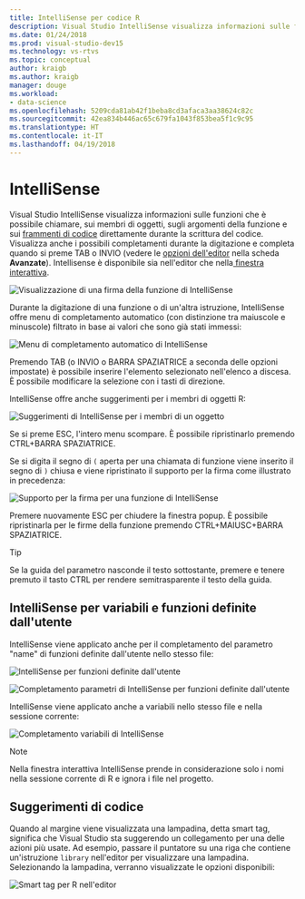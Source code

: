 ```yaml
---
title: IntelliSense per codice R
description: Visual Studio IntelliSense visualizza informazioni sulle funzioni, i membri dell'oggetto, frammenti di codice e i completamenti durante la digitazione di codice R.
ms.date: 01/24/2018
ms.prod: visual-studio-dev15
ms.technology: vs-rtvs
ms.topic: conceptual
author: kraigb
ms.author: kraigb
manager: douge
ms.workload:
- data-science
ms.openlocfilehash: 5209cda81ab42f1beba8cd3afaca3aa38624c82c
ms.sourcegitcommit: 42ea834b446ac65c679fa1043f853bea5f1c9c95
ms.translationtype: HT
ms.contentlocale: it-IT
ms.lasthandoff: 04/19/2018
---
```

# <a name="intellisense"></a>IntelliSense

Visual Studio IntelliSense visualizza informazioni sulle funzioni che è possibile chiamare, sui membri di oggetti, sugli argomenti della funzione e sui [frammenti di codice](code-snippets-for-r.md) direttamente durante la scrittura del codice. Visualizza anche i possibili completamenti durante la digitazione e completa quando si preme TAB o INVIO (vedere le [opzioni dell'editor](editing-r-code-in-visual-studio.md#editor-options) nella scheda **Avanzate**). Intellisense è disponibile sia nell'editor che nella[ finestra interattiva](interactive-repl-for-r-in-visual-studio.md).

![Visualizzazione di una firma della funzione di IntelliSense](media/intellisense-function-signature.png)

Durante la digitazione di una funzione o di un'altra istruzione, IntelliSense offre menu di completamento automatico (con distinzione tra maiuscole e minuscole) filtrato in base ai valori che sono già stati immessi:

![Menu di completamento automatico di IntelliSense](media/intellisense-auto-complete-menu.png)

Premendo TAB (o INVIO o BARRA SPAZIATRICE a seconda delle opzioni impostate) è possibile inserire l'elemento selezionato nell'elenco a discesa. È possibile modificare la selezione con i tasti di direzione.

IntelliSense offre anche suggerimenti per i membri di oggetti R:

![Suggerimenti di IntelliSense per i membri di un oggetto](media/intellisense-auto-complete-r-objects.png)

Se si preme ESC, l'intero menu scompare. È possibile ripristinarlo premendo CTRL+BARRA SPAZIATRICE.

Se si digita il segno di `(` aperta per una chiamata di funzione viene inserito il segno di `)` chiusa e viene ripristinato il supporto per la firma come illustrato in precedenza:

![Supporto per la firma per una funzione di IntelliSense](media/intellisense-function-signature.png)

Premere nuovamente ESC per chiudere la finestra popup. È possibile ripristinarla per le firme della funzione premendo CTRL+MAIUSC+BARRA SPAZIATRICE.

> [!Tip]
> Se la guida del parametro nasconde il testo sottostante, premere e tenere premuto il tasto CTRL per rendere semitrasparente il testo della guida.

## <a name="intellisense-for-user-defined-functions-and-variables"></a>IntelliSense per variabili e funzioni definite dall'utente

IntelliSense viene applicato anche per il completamento del parametro "name" di funzioni definite dall'utente nello stesso file:

![IntelliSense per funzioni definite dall'utente](media/intellisense-same-file-functions.png)

![Completamento parametri di IntelliSense per funzioni definite dall'utente](media/intellisense-parameter-completion.png)

IntelliSense viene applicato anche a variabili nello stesso file e nella sessione corrente:

![Completamento variabili di IntelliSense](media/intellisense-variable-completion.png)

> [!Note]
> Nella finestra interattiva IntelliSense prende in considerazione solo i nomi nella sessione corrente di R e ignora i file nel progetto.

## <a name="code-suggestions"></a>Suggerimenti di codice

Quando al margine viene visualizzata una lampadina, detta smart tag, significa che Visual Studio sta suggerendo un collegamento per una delle azioni più usate. Ad esempio, passare il puntatore su una riga che contiene un'istruzione `library` nell'editor per visualizzare una lampadina. Selezionando la lampadina, verranno visualizzate le opzioni disponibili:

![Smart tag per R nell'editor](media/intellisense-smart-tags.png)
